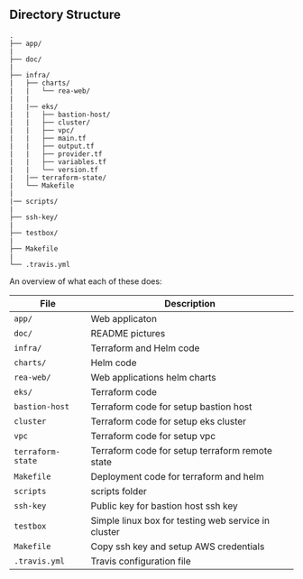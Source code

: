 ## Directory Structure


```
.
├── app/
|
├── doc/
|
├── infra/
|   ├── charts/
|   |   └── rea-web/
|   |
|   |── eks/
|   |   ├── bastion-host/
|   |   ├── cluster/
|   |   ├── vpc/
|   |   ├── main.tf
|   |   ├── output.tf
|   |   ├── provider.tf
|   |   ├── variables.tf
|   |   └── version.tf
|   |── terraform-state/
|   └── Makefile
|
|── scripts/
|
├── ssh-key/
|   
├── testbox/
|
├── Makefile
|   
└── .travis.yml  
```

An overview of what each of these does:

| File | Description |
| -------- | ----------- |
| `app/` | Web applicaton |
| `doc/` | README pictures |
| `infra/` | Terraform and Helm code |
| `charts/` | Helm code |
| `rea-web/` | Web applications helm charts |
| `eks/` | Terraform code |
| `bastion-host` | Terraform code for setup bastion host |
| `cluster` | Terraform code for setup eks cluster |
| `vpc` | Terraform code for setup vpc |
| `terraform-state` | Terraform code for setup terraform remote state |
| `Makefile` | Deployment code for terraform and helm |
| `scripts` | scripts folder |
| `ssh-key` | Public key for bastion host ssh key |
| `testbox` | Simple linux box for testing web service in cluster |
| `Makefile` | Copy ssh key and setup AWS credentials |
| `.travis.yml` | Travis configuration file |